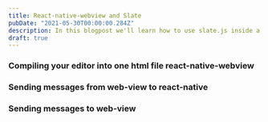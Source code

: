 ```yaml
---
title: React-native-webview and Slate
pubDate: "2021-05-30T00:00:00.284Z"
description: In this blogpost we'll learn how to use slate.js inside a react-native-webview, to create a 
draft: true
---
```


### Compiling your editor into one html file react-native-webview

### Sending messages from web-view to react-native

### Sending messages to web-view
